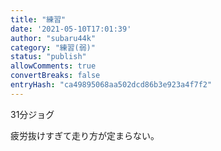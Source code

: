 ```yaml
---
title: "練習"
date: '2021-05-10T17:01:39'
author: "subaru44k"
category: "練習(弱)"
status: "publish"
allowComments: true
convertBreaks: false
entryHash: "ca49895068aa502dcd86b3e923a4f7f2"
---
```

31分ジョグ

疲労抜けすぎて走り方が定まらない。
